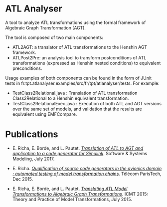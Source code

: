 ATL Analyser
============

A tool to analyze ATL transformations using the formal framework of Algebraic
Graph Transformation (AGT).

The tool is composed of two main components:

 * ATL2AGT: a translator of ATL transformations to the Henshin AGT framework.
 * ATLPost2Pre: an analysis tool to transform postconditions of ATL
   transformations (expressed as Henshin nested conditions) to equivalent
   preconditions.

Usage examples of both components can be found in the form of JUnit tests in
fr.tpt.atlanalyser.examples/src/fr/tpt/atlanalyser/tests. For example: 
 * TestClass2Relational.java : Translation of ATL transformation
   Class2Relational to a Henshin equivalent transformation.
 * TestClass2RelationalExec.java : Execution of both ATL and AGT versions over
   the same set of models, and validation that the results are equivalent using
   EMFCompare.
   
Publications
============

 * E. Richa, E. Borde, and L. Pautet. [_Translation of ATL to AGT and application
   to a code generator for Simulink_](https://link.springer.com/article/10.1007/s10270-017-0607-8).
   Software & Systems Modeling, July 2017.

 * E. Richa. [_Qualification of source code generators in the avionics domain :
   automated testing of model transformation chains_](https://pastel.archives-ouvertes.fr/tel-01331877).
   Télécom ParisTech, Dec 2015.

 * E. Richa, E. Borde, and L. Pautet. [_Translating ATL Model Transformations to
   Algebraic Graph Transformations_](https://link.springer.com/chapter/10.1007%2F978-3-319-21155-8_14).
   ICMT 2015: Theory and Practice of Model Transformations, July 2015.
